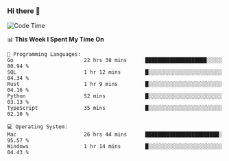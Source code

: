 ### Hi there 👋

<!--
**CrazyCollin/crazycollin** is a ✨ _special_ ✨ repository because its `README.md` (this file) appears on your GitHub profile.

Here are some ideas to get you started:

- 🔭 I’m currently working on ...
- 🌱 I’m currently learning ...
- 👯 I’m looking to collaborate on ...
- 🤔 I’m looking for help with ...
- 💬 Ask me about ...
- 📫 How to reach me: ...
- 😄 Pronouns: ...
- ⚡ Fun fact: ...
-->

<!--START_SECTION:waka-->
![Code Time](http://img.shields.io/badge/Code%20Time-2%2C534%20hrs%2040%20mins-blue)

📊 **This Week I Spent My Time On** 

```text
💬 Programming Languages: 
Go                       22 hrs 38 mins      ████████████████████░░░░░   80.94 % 
SQL                      1 hr 12 mins        █░░░░░░░░░░░░░░░░░░░░░░░░   04.34 % 
Rust                     1 hr 9 mins         █░░░░░░░░░░░░░░░░░░░░░░░░   04.16 % 
Python                   52 mins             █░░░░░░░░░░░░░░░░░░░░░░░░   03.13 % 
TypeScript               35 mins             █░░░░░░░░░░░░░░░░░░░░░░░░   02.10 % 

💻 Operating System: 
Mac                      26 hrs 44 mins      ████████████████████████░   95.57 % 
Windows                  1 hr 14 mins        █░░░░░░░░░░░░░░░░░░░░░░░░   04.43 % 
```


<!--END_SECTION:waka-->
